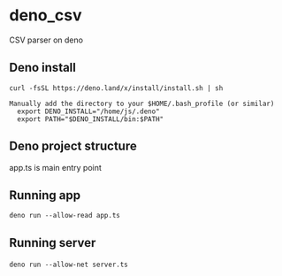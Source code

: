 # deno_csv
CSV parser on deno


## Deno install
```
curl -fsSL https://deno.land/x/install/install.sh | sh
```

```
Manually add the directory to your $HOME/.bash_profile (or similar)
  export DENO_INSTALL="/home/js/.deno"
  export PATH="$DENO_INSTALL/bin:$PATH"
```

## Deno project structure
app.ts is main entry point

## Running app
`deno run --allow-read app.ts`

## Running server
­`deno run --allow-net server.ts`

